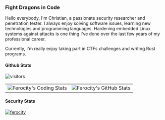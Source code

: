 ### Fight Dragons in Code

Hello everybody, I'm Christian, a passionate security researcher and penetration tester.
I always enjoy solving software issues, learning new technologies and programming languages.
Hardening embedded Linux systems against attacks is one thing I've done over the last few years of my professional career.

Currently, I'm really enjoy taking part in CTFs challenges and writing Rust programs.

#### Github Stats 

![visitors](https://visitor-badge.glitch.me/badge?page_id=ferocity.profile.visitors.id)

<table border="0">
  <tr>
    <td valign="top">
      <img align="center" src="https://github-readme-stats.vercel.app/api/top-langs/?username=Ferocity&&hide=cmake&langs_count=7&line_height=33&theme=gruvbox" alt="Ferocity's Coding Stats" />
    </td>
    <td valign="top">
      <img align="center"  src="https://github-readme-stats.vercel.app/api?username=Ferocity&show_icons=true&line_height=33&count_private=true&theme=gruvbox" alt="Ferocity's GitHub Stats" />
    </td>
  </tr>
</table>

#### Security Stats
[![ferocity](https://www.hackthebox.eu/badge/image/278844)](https://www.hackthebox.eu/home/users/profile/278844)
